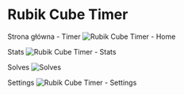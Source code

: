 # Rubik Cube Timer
Strona główna - Timer
![Rubik Cube Timer - Home](https://github.com/user-attachments/assets/3c118e13-53d7-444e-8aa4-f51d2486ff69)

Stats
![Rubik Cube Timer - Stats](https://github.com/user-attachments/assets/06650a61-aa1c-4fb1-9d28-13e4f706e29a)

Solves
![Solves](https://github.com/user-attachments/assets/91b3d8f6-bcd0-4838-940d-082ad5352537)

Settings
![Rubik Cube Timer - Settings](https://github.com/user-attachments/assets/f4a47a6b-e2e3-455d-8424-25a4ef8fa438)
